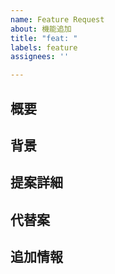```yaml
---
name: Feature Request
about: 機能追加
title: "feat: "
labels: feature
assignees: ''

---
```


## 概要

<!-- ここに機能の概要を記述 -->

## 背景

<!-- この機能を提案する背景や、この機能が解決する問題を記述 -->

## 提案詳細

<!-- 提案する機能の詳細や、どのように実装すべきかのアイデアを記述 -->

## 代替案

<!-- 検討した代替案があれば記述 -->

## 追加情報

<!-- その他の参考情報やスクリーンショットがあれば記述 -->

